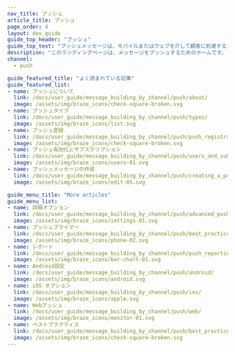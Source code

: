 ```yaml
---
nav_title: プッシュ
article_title: プッシュ
page_order: 4
layout: dev_guide
guide_top_header: "プッシュ"
guide_top_text: "プッシュメッセージは、モバイルまたはウェブを介して顧客に到達するための試行された真の方法です。ユーザーを特定の場所に移動するのに役立ちますが、賢く使う必要があります。次の記事を読んだり、当社の[プッシュBrazeラーニングコース](https://学習.Braze.com/メッセージング-チャネルs-push)をチェックアウトしたりして、誰にプッシュを送信できるのか、どのように送信するのか、そしてBrazeが提供する高度なプッシュ機能について学びましょう。"
description: "このランディングページは、メッセージをプッシュするためのホームです。ここでは、プッシュタイプ、プッシュレジストレーション、プッシュイネーブルメント、プッシュプライマー、プッシュレポートリングなどに関する記事を検索できます。"
channel:
  - push

guide_featured_title: "よく読まれている記事"
guide_featured_list:
- name: プッシュについて
  link: /docs/user_guide/message_building_by_channel/push/about/
  image: /assets/img/braze_icons/check-square-broken.svg
- name: プッシュタイプ
  link: /docs/user_guide/message_building_by_channel/push/types/
  image: /assets/img/braze_icons/list.svg
- name: プッシュ登録
  link: /docs/user_guide/message_building_by_channel/push/push_registration/
  image: /assets/img/braze_icons/check-square-broken.svg
- name: プッシュ有効化とサブスクリプション
  link: /docs/user_guide/message_building_by_channel/push/users_and_subscriptions/
  image: /assets/img/braze_icons/users-01.svg
- name: プッシュメッセージの作成
  link: /docs/user_guide/message_building_by_channel/push/creating_a_push_message/
  image: /assets/img/braze_icons/edit-05.svg

guide_menu_title: "More articles"
guide_menu_list:
- name: 詳細オプション
  link: /docs/user_guide/message_building_by_channel/push/advanced_push_options/
  image: /assets/img/braze_icons/settings-01.svg
- name: プッシュプライマー
  link: /docs/user_guide/message_building_by_channel/push/best_practices/push_primer_messages/
  image: /assets/img/braze_icons/phone-02.svg
- name: レポート
  link: /docs/user_guide/message_building_by_channel/push/push_reporting/
  image: /assets/img/braze_icons/bar-chart-01.svg
- name: Android設定
  link: /docs/user_guide/message_building_by_channel/push/android/
  image: /assets/img/braze_icons/android.svg
- name: iOS オプション
  link: /docs/user_guide/message_building_by_channel/push/ios/
  image: /assets/img/braze_icons/apple.svg
- name: Webプッシュ
  link: /docs/user_guide/message_building_by_channel/push/web/
  image: /assets/img/braze_icons/monitor-01.svg
- name: ベストプラクティス
  link: /docs/user_guide/message_building_by_channel/push/best_practices/
  image: /assets/img/braze_icons/check-square-broken.svg
---
```

<br><br>
